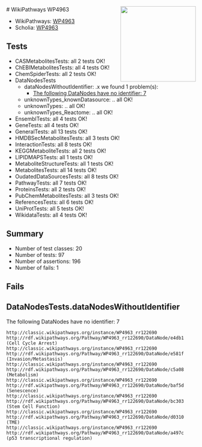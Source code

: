 <img style="float: right; width: 200px" src="https://upload.wikimedia.org/wikipedia/commons/thumb/8/83/Wplogo_with_text_500.png/640px-Wplogo_with_text_500.png" />
# WikiPathways WP4963

* WikiPathways: [WP4963](https://wikipathways.org/pathways/WP4963)
* Scholia: [WP4963](https://scholia.toolforge.org/wikipathways/WP4963)
## Tests
* CASMetabolitesTests: all 2 tests OK!
* ChEBIMetabolitesTests: all 4 tests OK!
* ChemSpiderTests: all 2 tests OK!
* DataNodesTests
    * dataNodesWithoutIdentifier: .x we found 1 problem(s):
        * [The following DataNodes have no identifier: 7](#d2d32fa6)
    * unknownTypes_knownDatasource: .. all OK!
    * unknownTypes: .. all OK!
    * unknownTypes_Reactome: .. all OK!
* EnsemblTests: all 4 tests OK!
* GeneTests: all 4 tests OK!
* GeneralTests: all 13 tests OK!
* HMDBSecMetabolitesTests: all 3 tests OK!
* InteractionTests: all 8 tests OK!
* KEGGMetaboliteTests: all 2 tests OK!
* LIPIDMAPSTests: all 1 tests OK!
* MetaboliteStructureTests: all 1 tests OK!
* MetabolitesTests: all 14 tests OK!
* OudatedDataSourcesTests: all 8 tests OK!
* PathwayTests: all 7 tests OK!
* ProteinsTests: all 2 tests OK!
* PubChemMetabolitesTests: all 3 tests OK!
* ReferencesTests: all 6 tests OK!
* UniProtTests: all 5 tests OK!
* WikidataTests: all 4 tests OK!


## Summary

* Number of test classes: 20
* Number of tests: 97
* Number of assertions: 196
* Number of fails: 1

## Fails

<a name="d2d32fa6" />

## DataNodesTests.dataNodesWithoutIdentifier

The following DataNodes have no identifier: 7
```
http://classic.wikipathways.org/instance/WP4963_rr122690 http://rdf.wikipathways.org/Pathway/WP4963_rr122690/DataNode/e4db1 (Cell Cycle Arrest)
http://classic.wikipathways.org/instance/WP4963_rr122690 http://rdf.wikipathways.org/Pathway/WP4963_rr122690/DataNode/e581f (Invasion/Metastasis)
http://classic.wikipathways.org/instance/WP4963_rr122690 http://rdf.wikipathways.org/Pathway/WP4963_rr122690/DataNode/c5a08 (Metabolism)
http://classic.wikipathways.org/instance/WP4963_rr122690 http://rdf.wikipathways.org/Pathway/WP4963_rr122690/DataNode/baf5d (Senescence)
http://classic.wikipathways.org/instance/WP4963_rr122690 http://rdf.wikipathways.org/Pathway/WP4963_rr122690/DataNode/bc303 (Stem Cell Function)
http://classic.wikipathways.org/instance/WP4963_rr122690 http://rdf.wikipathways.org/Pathway/WP4963_rr122690/DataNode/d0310 (TME)
http://classic.wikipathways.org/instance/WP4963_rr122690 http://rdf.wikipathways.org/Pathway/WP4963_rr122690/DataNode/a497c (p53 transcriptional regulation)
```

